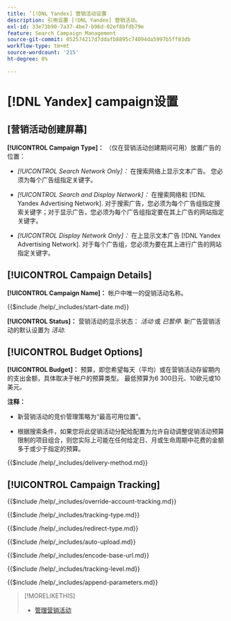 ```yaml
---
title: ’[!DNL Yandex] 营销活动设置
description: 引用设置 [!DNL Yandex] 营销活动。
exl-id: 33e73b90-7a37-4be7-b96d-02ef8bfdb79e
feature: Search Campaign Management
source-git-commit: 052574217d7ddafb8895c74094da5997b5ff83db
workflow-type: tm+mt
source-wordcount: '215'
ht-degree: 0%

---
```


# [!DNL Yandex] campaign设置

## \[营销活动创建屏幕\]

**[!UICONTROL Campaign Type]：** （仅在营销活动创建期间可用）放置广告的位置：

* *[!UICONTROL Search Network Only]：* 在搜索网络上显示文本广告。 您必须为每个广告组指定关键字。

* *[!UICONTROL Search and Display Network]：* 在搜索网络和 [!DNL Yandex Advertising Network]. 对于搜索广告，您必须为每个广告组指定搜索关键字；对于显示广告，您必须为每个广告组指定要在其上广告的网站指定关键字。

* *[!UICONTROL Display Network Only]：* 在上显示文本广告 [!DNL Yandex Advertising Network]. 对于每个广告组，您必须为要在其上进行广告的网站指定关键字。

## [!UICONTROL Campaign Details]

**[!UICONTROL Campaign Name]：** 帐户中唯一的促销活动名称。

<!-- **[!UICONTROL Start date]:** -->

{{$include /help/_includes/start-date.md}}

**[!UICONTROL Status]：** 营销活动的显示状态： *活动* 或 *已暂停*. 新广告营销活动的默认设置为 *活动*.

## [!UICONTROL Budget Options]

**[!UICONTROL Budget]：** 预算，即您希望每天（平均）或在营销活动存留期内的支出金额，具体取决于帐户的预算类型。 最低预算为6 300日元、10欧元或10美元。

**注释：**

* 新营销活动的竞价管理策略为“最高可用位置”。

* 根据搜索条件，如果您将此促销活动分配给配置为允许自动调整促销活动预算限制的项目组合，则您实际上可能在任何给定日、月或生命周期中花费的金额多于或少于指定的预算。

<!-- **[!UICONTROL Delivery Method]:** -->

{{$include /help/_includes/delivery-method.md}}

## [!UICONTROL Campaign Tracking]

<!-- **[!UICONTROL Override Account Tracking]:** -->

{{$include /help/_includes/override-account-tracking.md}}

<!-- **[!UICONTROL Tracking Type]:** -->

{{$include /help/_includes/tracking-type.md}}

<!-- **[!UICONTROL Redirect Type]:** -->

{{$include /help/_includes/redirect-type.md}}

<!-- **[!UICONTROL Auto Upload]:** -->

{{$include /help/_includes/auto-upload.md}}

<!-- **[!UICONTROL Encode Base URL]:** -->

{{$include /help/_includes/encode-base-url.md}}

<!-- **[!UICONTROL Tracking Level]:** -->

{{$include /help/_includes/tracking-level.md}}

<!-- **[!UICONTROL Append Parameters]:** -->

{{$include /help/_includes/append-parameters.md}}

>[!MORELIKETHIS]
>
>* [管理营销活动](/help/search-social-commerce/campaign-management/campaigns/campaign-manage.md)

